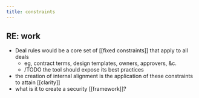 ```yaml
---
title: constraints
---
```


## RE: work
- Deal rules would be a core set of [[fixed constraints]] that apply to all deals
	- eg, contract terms, design templates, owners, approvers, &c.
	- /TODO the tool should expose its best practices
- the creation of internal alignment is the application of these constraints to attain [[clarity]]
- what is it to create a security [[framework]]?
